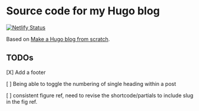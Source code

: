 # Source code for my Hugo blog


[![Netlify Status](https://api.netlify.com/api/v1/badges/4d037972-0e14-4840-8844-bb1917d2052c/deploy-status)](https://app.netlify.com/sites/eloquent-williams-ee2061/deploys)

Based on [Make a Hugo blog from scratch](https://zwbetz.com/make-a-hugo-blog-from-scratch/).

## TODOs

[X] Add a footer

[ ] Being able to toggle the numbering of single heading within a post

[ ] consistent figure ref,
need to revise the shortcode/partials to include slug in the fig ref.
